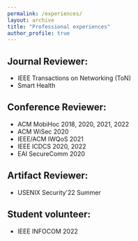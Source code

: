 ```yaml
---
permalink: /experiences/
layout: archive
title: "Professional experiences"
author_profile: true
---
```



## Journal Reviewer:

* IEEE Transactions on Networking (ToN)
* Smart Health

## Conference Reviewer:

* ACM MobiHoc 2018, 2020, 2021, 2022
* ACM WiSec 2020
* IEEE/ACM IWQoS 2021
* IEEE ICDCS 2020, 2022
* EAI SecureComm 2020

## Artifact Reviewer:

* USENIX Security'22 Summer

## Student volunteer:

* IEEE INFOCOM 2022 